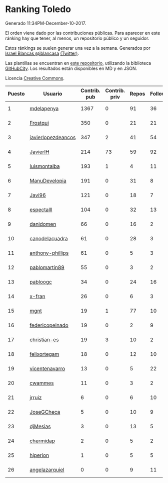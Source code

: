 # Ranking Toledo

Generado 11:34PM-December-10-2017.

El orden viene dado por las contribuciones públicas. Para aparecer en este ránking hay que tener, al menos, un repositorio público y un seguidor.

Estos ránkings se suelen generar una vez a la semana. Generados por [Israel Blancas @iblancasa](https://github.com/iblancasa/) [(Twitter)](https://twitter.com/iblancasa).

Las plantillas se encuentran en [este repositorio](https://github.com/iblancasa/GH-Spanish-Ranking), utilizando la biblioteca [GitHubCity](https://github.com/iblancasa/GitHubCity). Los resultados están disponibles en MD y en JSON.

Licencia [Creative Commons](https://creativecommons.org/licenses/by/4.0/).

| Puesto   |  Usuario  | Contrib. pub | Contrib. priv |Repos| Followers | Desde |  Avatar  |
|----------|-----------|--------------|---------------|-----|-----------|-------|----------|
|1|[mdelapenya](https://github.com/mdelapenya)|1367|0|91|36|2011-08-01|![mdelapenya](https://avatars3.githubusercontent.com/u/951580)|
|2|[Frostqui](https://github.com/Frostqui)|350|0|21|21|2014-12-06|![Frostqui](https://avatars2.githubusercontent.com/u/10099165)|
|3|[javierlopezdeancos](https://github.com/javierlopezdeancos)|347|2|41|54|2011-11-17|![javierlopezdeancos](https://avatars2.githubusercontent.com/u/1202463)|
|4|[JavierIH](https://github.com/JavierIH)|214|73|59|92|2013-08-03|![JavierIH](https://avatars2.githubusercontent.com/u/5154251)|
|5|[luismontalba](https://github.com/luismontalba)|193|1|4|11|2013-11-13|![luismontalba](https://avatars3.githubusercontent.com/u/5930419)|
|6|[ManuDevelopia](https://github.com/ManuDevelopia)|191|0|31|8|2008-12-28|![ManuDevelopia](https://avatars3.githubusercontent.com/u/43015)|
|7|[Javi96](https://github.com/Javi96)|121|0|18|7|2016-05-01|![Javi96](https://avatars2.githubusercontent.com/u/18982140)|
|8|[espectalll](https://github.com/espectalll)|104|0|32|13|2012-09-30|![espectalll](https://avatars1.githubusercontent.com/u/2456419)|
|9|[danidomen](https://github.com/danidomen)|66|0|16|2|2013-11-21|![danidomen](https://avatars2.githubusercontent.com/u/5998908)|
|10|[canodelacuadra](https://github.com/canodelacuadra)|61|0|28|3|2013-07-14|![canodelacuadra](https://avatars2.githubusercontent.com/u/5006582)|
|11|[anthony-phillips](https://github.com/anthony-phillips)|61|0|5|3|2015-09-04|![anthony-phillips](https://avatars2.githubusercontent.com/u/14120390)|
|12|[pablomartin89](https://github.com/pablomartin89)|55|0|3|2|2015-12-30|![pablomartin89](https://avatars1.githubusercontent.com/u/16488733)|
|13|[pabloogc](https://github.com/pabloogc)|34|0|24|16|2011-10-16|![pabloogc](https://avatars1.githubusercontent.com/u/1131305)|
|14|[x-fran](https://github.com/x-fran)|26|0|6|3|2013-01-04|![x-fran](https://avatars2.githubusercontent.com/u/3188361)|
|15|[mgnt](https://github.com/mgnt)|19|1|77|10|2013-03-13|![mgnt](https://avatars2.githubusercontent.com/u/3850065)|
|16|[federicopeinado](https://github.com/federicopeinado)|19|0|2|9|2013-11-13|![federicopeinado](https://avatars0.githubusercontent.com/u/5931002)|
|17|[christian-es](https://github.com/christian-es)|19|3|10|2|2014-07-12|![christian-es](https://avatars2.githubusercontent.com/u/8144580)|
|18|[felixortegam](https://github.com/felixortegam)|18|0|12|10|2013-06-14|![felixortegam](https://avatars1.githubusercontent.com/u/4701534)|
|19|[vicentenavarro](https://github.com/vicentenavarro)|13|0|5|22|2017-02-13|![vicentenavarro](https://avatars2.githubusercontent.com/u/25737591)|
|20|[cwammes](https://github.com/cwammes)|11|0|3|2|2014-03-18|![cwammes](https://avatars0.githubusercontent.com/u/6991783)|
|21|[jrruiz](https://github.com/jrruiz)|6|0|6|10|2013-12-02|![jrruiz](https://avatars3.githubusercontent.com/u/6089334)|
|22|[JoseGCheca](https://github.com/JoseGCheca)|5|0|10|9|2014-02-05|![JoseGCheca](https://avatars1.githubusercontent.com/u/6599858)|
|23|[djMesias](https://github.com/djMesias)|3|0|13|5|2011-09-17|![djMesias](https://avatars1.githubusercontent.com/u/1057831)|
|24|[chermidap](https://github.com/chermidap)|2|0|5|2|2015-11-26|![chermidap](https://avatars0.githubusercontent.com/u/16034887)|
|25|[hiperion](https://github.com/hiperion)|1|0|5|5|2010-08-10|![hiperion](https://avatars1.githubusercontent.com/u/360124)|
|26|[angelazarquiel](https://github.com/angelazarquiel)|0|0|9|11|2013-10-07|![angelazarquiel](https://avatars0.githubusercontent.com/u/5631864)|
